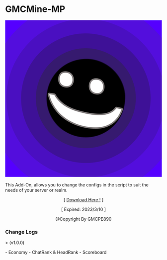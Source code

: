 # GMCMine-MP

![](pack_icon.png?raw=true)

This Add-On, allows you to change the configs in the
script to suit the needs of your server or realm.
<p align="center">[ <a href="https://semawur.com/Jj9X4im">Download Here !</a> ]</p>
<p align="center">[ Expired: 2023/3/10 ]</p>
<p align="center">@Copyright By GMCPE890</p>


<h3>Change Logs</h3>
<p>> (v1.0.0)</p>
- <a>Economy</a>
- <a>ChatRank & HeadRank</a>
- <a>Scoreboard</a>
